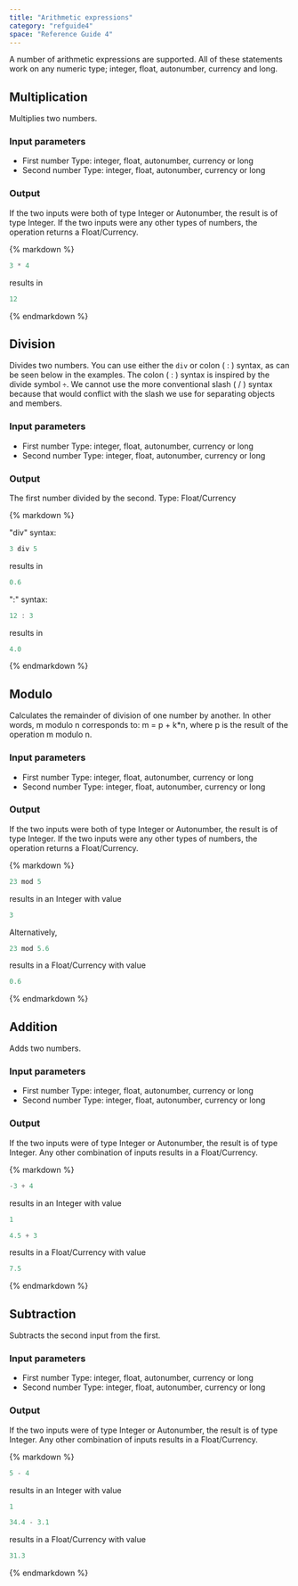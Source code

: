 ```yaml
---
title: "Arithmetic expressions"
category: "refguide4"
space: "Reference Guide 4"
---
```

A number of arithmetic expressions are supported. All of these statements work on any numeric type; integer, float, autonumber, currency and long.

## Multiplication

Multiplies two numbers.

### Input parameters

*   First number
    Type: integer, float, autonumber, currency or long
*   Second number
    Type: integer, float, autonumber, currency or long

### Output

If the two inputs were both of type Integer or Autonumber, the result is of type Integer.
If the two inputs were any other types of numbers, the operation returns a Float/Currency.

<div class="alert alert-info">{% markdown %}

```java
3 * 4

```

results in

```java
12

```

{% endmarkdown %}</div>

## Division

Divides two numbers. You can use either the `div` or colon ( : ) syntax, as can be seen below in the examples. The colon ( : ) syntax is inspired by the divide symbol `÷`. We cannot use the more conventional slash ( / ) syntax because that would conflict with the slash we use for separating objects and members.

### Input parameters

*   First number
    Type: integer, float, autonumber, currency or long
*   Second number
    Type: integer, float, autonumber, currency or long

### Output

The first number divided by the second.
Type: Float/Currency

<div class="alert alert-info">{% markdown %}

"div" syntax:

```java
3 div 5

```

results in

```java
0.6

```

":" syntax:

```java
12 : 3

```

results in

```java
4.0

```

{% endmarkdown %}</div>

## Modulo

Calculates the remainder of division of one number by another. In other words, m modulo n corresponds to: m = p + k*n, where p is the result of the operation m modulo n.

### Input parameters

*   First number
    Type: integer, float, autonumber, currency or long
*   Second number
    Type: integer, float, autonumber, currency or long

### Output

If the two inputs were both of type Integer or Autonumber, the result is of type Integer.
If the two inputs were any other types of numbers, the operation returns a Float/Currency.

<div class="alert alert-info">{% markdown %}

```java
23 mod 5

```

results in an Integer with value

```java
3

```

Alternatively,

```java
23 mod 5.6

```

results in a Float/Currency with value

```java
0.6

```

{% endmarkdown %}</div>

## Addition

Adds two numbers.

### Input parameters

*   First number
    Type: integer, float, autonumber, currency or long
*   Second number
    Type: integer, float, autonumber, currency or long

### Output

If the two inputs were of type Integer or Autonumber, the result is of type Integer.
Any other combination of inputs results in a Float/Currency.

<div class="alert alert-info">{% markdown %}

```java
-3 + 4

```

results in an Integer with value

```java
1

```

```java
4.5 + 3

```

results in a Float/Currency with value

```java
7.5

```

{% endmarkdown %}</div>

## Subtraction

Subtracts the second input from the first.

### Input parameters

*   First number
    Type: integer, float, autonumber, currency or long
*   Second number
    Type: integer, float, autonumber, currency or long

### Output

If the two inputs were of type Integer or Autonumber, the result is of type Integer.
Any other combination of inputs results in a Float/Currency.

<div class="alert alert-info">{% markdown %}

```java
5 - 4

```

results in an Integer with value

```java
1

```

```java
34.4 - 3.1

```

results in a Float/Currency with value

```java
31.3

```

{% endmarkdown %}</div>